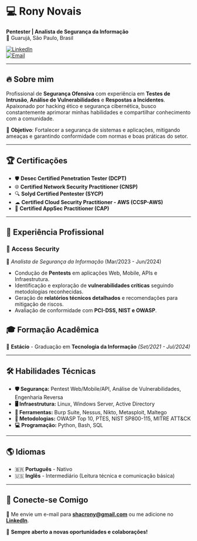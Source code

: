 # 💻 Rony Novais  
**Pentester | Analista de Segurança da Informação**  
📍 Guarujá, São Paulo, Brasil  

[![LinkedIn](https://img.shields.io/badge/LinkedIn-0077B5?style=for-the-badge&logo=linkedin&logoColor=white)](https://www.linkedin.com/in/ronynovais)  
[![Email](https://img.shields.io/badge/Email-D14836?style=for-the-badge&logo=gmail&logoColor=white)](mailto:shacrony@gmail.com)  

---

## 🔥 Sobre mim  
Profissional de **Segurança Ofensiva** com experiência em **Testes de Intrusão**, **Análise de Vulnerabilidades** e **Respostas a Incidentes**. Apaixonado por hacking ético e segurança cibernética, busco constantemente aprimorar minhas habilidades e compartilhar conhecimento com a comunidade.  

🎯 **Objetivo**: Fortalecer a segurança de sistemas e aplicações, mitigando ameaças e garantindo conformidade com normas e boas práticas do setor.  

---

## 🏆 Certificações  

- 🛡 **Desec Certified Penetration Tester (DCPT)**  
- 🌐 **Certified Network Security Practitioner (CNSP)**  
- 🔍 **Solyd Certified Pentester (SYCP)**  
- ☁ **Certified Cloud Security Practitioner - AWS (CCSP-AWS)**  
- 🔐 **Certified AppSec Practitioner (CAP)**  

---

## 💼 Experiência Profissional  

### 🔹 **Access Security**  
📌 *Analista de Segurança da Informação* (Mar/2023 - Jun/2024)  
- Condução de **Pentests** em aplicações Web, Mobile, APIs e Infraestrutura.  
- Identificação e exploração de **vulnerabilidades críticas** seguindo metodologias reconhecidas.  
- Geração de **relatórios técnicos detalhados** e recomendações para mitigação de riscos.  
- Avaliação de conformidade com **PCI-DSS, NIST e OWASP**.  

## 🎓 Formação Acadêmica  

📌 **Estácio** - Graduação em **Tecnologia da Informação** *(Set/2021 - Jul/2024)*  

---

## 🛠 Habilidades Técnicas  

- **🛡 Segurança:** Pentest Web/Mobile/API, Análise de Vulnerabilidades, Engenharia Reversa  
- **🖥 Infraestrutura:** Linux, Windows Server, Active Directory  
- **📡 Ferramentas:** Burp Suite, Nessus, Nikto, Metasploit, Maltego  
- **📌 Metodologias:** OWASP Top 10, PTES, NIST SP800-115, MITRE ATT&CK  
- **💻 Programação:** Python, Bash, SQL  

---

## 🌎 Idiomas  
- 🇧🇷 **Português** - Nativo  
- 🇺🇸 **Inglês** - Intermediário (Leitura técnica e comunicação básica)  

---

## 📌 Conecte-se Comigo  
📩 Me envie um e-mail para **shacrony@gmail.com** ou me adicione no [**LinkedIn**](https://www.linkedin.com/in/ronynovais).  

🚀 **Sempre aberto a novas oportunidades e colaborações!**

